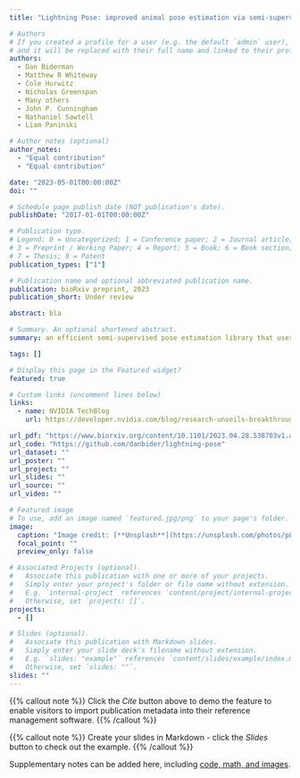 ```yaml
---
title: "Lightning Pose: improved animal pose estimation via semi-supervised learning, Bayesian ensembling, and cloud-native open-source tools"

# Authors
# If you created a profile for a user (e.g. the default `admin` user), write the username (folder name) here
# and it will be replaced with their full name and linked to their profile.
authors:
  - Dan Biderman
  - Matthew R Whiteway
  - Cole Hurwitz
  - Nicholas Greenspan
  - Many others
  - John P. Cunningham
  - Nathaniel Sawtell
  - Liam Paninski

# Author notes (optional)
author_notes:
  - "Equal contribution"
  - "Equal contribution"

date: "2023-05-01T00:00:00Z"
doi: ""

# Schedule page publish date (NOT publication's date).
publishDate: "2017-01-01T00:00:00Z"

# Publication type.
# Legend: 0 = Uncategorized; 1 = Conference paper; 2 = Journal article;
# 3 = Preprint / Working Paper; 4 = Report; 5 = Book; 6 = Book section;
# 7 = Thesis; 8 = Patent
publication_types: ["1"]

# Publication name and optional abbreviated publication name.
publication: bioRxiv preprint, 2023
publication_short: Under review

abstract: bla

# Summary. An optional shortened abstract.
summary: an efficient semi-supervised pose estimation library that uses physically-informed inductive biases to improve generalization with fewer labels. Combines deep ensembles with state-space models for a more robust spatio-temporal consistency. Efficient software that builds on PyTorch Lightning and NVIDIA DALI.

tags: []

# Display this page in the Featured widget?
featured: true

# Custom links (uncomment lines below)
links:
  - name: NVIDIA TechBlog
    url: https://developer.nvidia.com/blog/research-unveils-breakthrough-deep-learning-tool-for-understanding-neural-activity-and-movement-control/

url_pdf: "https://www.biorxiv.org/content/10.1101/2023.04.28.538703v1.abstract"
url_code: "https://github.com/danbider/lightning-pose"
url_dataset: ""
url_poster: ""
url_project: ""
url_slides: ""
url_source: ""
url_video: ""

# Featured image
# To use, add an image named `featured.jpg/png` to your page's folder.
image:
  caption: "Image credit: [**Unsplash**](https://unsplash.com/photos/pLCdAaMFLTE)"
  focal_point: ""
  preview_only: false

# Associated Projects (optional).
#   Associate this publication with one or more of your projects.
#   Simply enter your project's folder or file name without extension.
#   E.g. `internal-project` references `content/project/internal-project/index.md`.
#   Otherwise, set `projects: []`.
projects:
  - []

# Slides (optional).
#   Associate this publication with Markdown slides.
#   Simply enter your slide deck's filename without extension.
#   E.g. `slides: "example"` references `content/slides/example/index.md`.
#   Otherwise, set `slides: ""`.
slides: ""
---
```


{{% callout note %}}
Click the _Cite_ button above to demo the feature to enable visitors to import publication metadata into their reference management software.
{{% /callout %}}

{{% callout note %}}
Create your slides in Markdown - click the _Slides_ button to check out the example.
{{% /callout %}}

Supplementary notes can be added here, including [code, math, and images](https://wowchemy.com/docs/writing-markdown-latex/).
